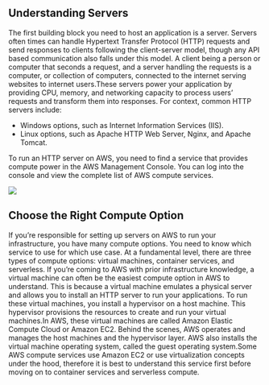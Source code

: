 ## Understanding Servers

The first building block you need to host an application is a server. Servers often times can handle Hypertext Transfer Protocol (HTTP) requests and send responses to clients following the client-server model, though any API based communication also falls under this model. A client being a person or computer that seconds a request, and a server handling the requests is a computer, or collection of computers, connected to the internet serving websites to internet users.These servers power your application by providing CPU, memory, and networking capacity to process users’ requests and transform them into responses. For context, common HTTP servers include:

- Windows options, such as Internet Information Services (IIS).
- Linux options, such as Apache HTTP Web Server, Nginx, and Apache Tomcat.

To run an HTTP server on AWS, you need to find a service that provides compute power in the AWS Management Console. You can log into the console and view the complete list of AWS compute services.

![](https://d3c33hcgiwev3.cloudfront.net/imageAssetProxy.v1/AptFnK9UQl2dFBwc69YDPw_024782925ab349f483d708a75ef1c3f1_asset-v1-AWS-AWS-AWS-OTP-AWSD16-1T2023-type-asset-block-Reading_2.1_Compute_services.png?expiry=1688342400000&hmac=LwBV-1lDLDgMaouGWra6hHt5ANw--PRD4ylJrDBqzIE)

## Choose the Right Compute Option

If you’re responsible for setting up servers on AWS to run your infrastructure, you have many compute options. You need to know which service to use for which use case. At a fundamental level, there are three types of compute options: virtual machines, container services, and serverless. If you’re coming to AWS with prior infrastructure knowledge, a virtual machine can often be the easiest compute option in AWS to understand. This is because a virtual machine emulates a physical server and allows you to install an HTTP server to run your applications. To run these virtual machines, you install a hypervisor on a host machine. This hypervisor provisions the resources to create and run your virtual machines.In AWS, these virtual machines are called Amazon Elastic Compute Cloud or Amazon EC2. Behind the scenes, AWS operates and manages the host machines and the hypervisor layer. AWS also installs the virtual machine operating system, called the guest operating system.Some AWS compute services use Amazon EC2 or use virtualization concepts under the hood, therefore it is best to understand this service first before moving on to container services and serverless compute.